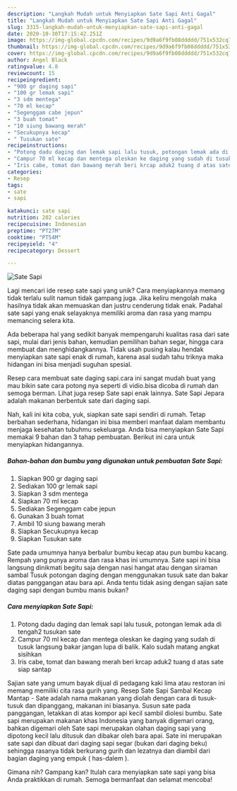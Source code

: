 ```yaml
---
description: "Langkah Mudah untuk Menyiapkan Sate Sapi Anti Gagal"
title: "Langkah Mudah untuk Menyiapkan Sate Sapi Anti Gagal"
slug: 3315-langkah-mudah-untuk-menyiapkan-sate-sapi-anti-gagal
date: 2020-10-30T17:15:42.251Z
image: https://img-global.cpcdn.com/recipes/9d9a6f9fb08ddddd/751x532cq70/sate-sapi-foto-resep-utama.jpg
thumbnail: https://img-global.cpcdn.com/recipes/9d9a6f9fb08ddddd/751x532cq70/sate-sapi-foto-resep-utama.jpg
cover: https://img-global.cpcdn.com/recipes/9d9a6f9fb08ddddd/751x532cq70/sate-sapi-foto-resep-utama.jpg
author: Angel Black
ratingvalue: 4.8
reviewcount: 15
recipeingredient:
- "900 gr daging sapi"
- "100 gr lemak sapi"
- "3 sdm mentega"
- "70 ml kecap"
- "Segenggam cabe jepun"
- "3 buah tomat"
- "10 siung bawang merah"
- "Secukupnya kecap"
- " Tusukan sate"
recipeinstructions:
- "Potong dadu daging dan lemak sapi lalu tusuk, potongan lemak ada di tengah2 tusukan sate"
- "Campur 70 ml kecap dan mentega oleskan ke daging yang sudah di tusuk langsung bakar jangan lupa di balik. Kalo sudah matang angkat sisihkan"
- "Iris cabe, tomat dan bawang merah beri krcap aduk2 tuang d atas sate siap santap"
categories:
- Resep
tags:
- sate
- sapi

katakunci: sate sapi 
nutrition: 202 calories
recipecuisine: Indonesian
preptime: "PT27M"
cooktime: "PT54M"
recipeyield: "4"
recipecategory: Dessert

---
```



![Sate Sapi](https://img-global.cpcdn.com/recipes/9d9a6f9fb08ddddd/751x532cq70/sate-sapi-foto-resep-utama.jpg)

Lagi mencari ide resep sate sapi yang unik? Cara menyiapkannya memang tidak terlalu sulit namun tidak gampang juga. Jika keliru mengolah maka hasilnya tidak akan memuaskan dan justru cenderung tidak enak. Padahal sate sapi yang enak selayaknya memiliki aroma dan rasa yang mampu memancing selera kita.

Ada beberapa hal yang sedikit banyak mempengaruhi kualitas rasa dari sate sapi, mulai dari jenis bahan, kemudian pemilihan bahan segar, hingga cara membuat dan menghidangkannya. Tidak usah pusing kalau hendak menyiapkan sate sapi enak di rumah, karena asal sudah tahu triknya maka hidangan ini bisa menjadi suguhan spesial.

Resep cara membuat sate daging sapi.cara ini sangat mudah buat yang mau bikin sate cara potong nya seperti di vidio.bisa dicoba di rumah dan semoga berman. Lihat juga resep Sate sapi enak lainnya. Sate Sapi Jepara adalah makanan berbentuk sate dari daging sapi.


Nah, kali ini kita coba, yuk, siapkan sate sapi sendiri di rumah. Tetap berbahan sederhana, hidangan ini bisa memberi manfaat dalam membantu menjaga kesehatan tubuhmu sekeluarga. Anda bisa menyiapkan Sate Sapi memakai 9 bahan dan 3 tahap pembuatan. Berikut ini cara untuk menyiapkan hidangannya.

<!--inarticleads1-->

##### Bahan-bahan dan bumbu yang digunakan untuk pembuatan Sate Sapi:

1. Siapkan 900 gr daging sapi
1. Sediakan 100 gr lemak sapi
1. Siapkan 3 sdm mentega
1. Siapkan 70 ml kecap
1. Sediakan Segenggam cabe jepun
1. Gunakan 3 buah tomat
1. Ambil 10 siung bawang merah
1. Siapkan Secukupnya kecap
1. Siapkan  Tusukan sate


Sate pada umumnya hanya berbalur bumbu kecap atau pun bumbu kacang. Rempah yang punya aroma dan rasa khas ini umumnya. Sate sapi ini bisa langsung dinikmati begitu saja dengan nasi hangat atau dengan siraman sambal Tusuk potongan daging dengan menggunakan tusuk sate dan bakar diatas panggangan atau bara api. Anda tentu tidak asing dengan sajian sate daging sapi dengan bumbu manis bukan? 

<!--inarticleads2-->

##### Cara menyiapkan Sate Sapi:

1. Potong dadu daging dan lemak sapi lalu tusuk, potongan lemak ada di tengah2 tusukan sate
1. Campur 70 ml kecap dan mentega oleskan ke daging yang sudah di tusuk langsung bakar jangan lupa di balik. Kalo sudah matang angkat sisihkan
1. Iris cabe, tomat dan bawang merah beri krcap aduk2 tuang d atas sate siap santap


Sajian sate yang umum bayak dijual di pedagang kaki lima atau restoran ini memang memiliki cita rasa gurih yang. Resep Sate Sapi Sambal Kecap Mantap - Sate adalah nama makanan yang diolah dengan cara di tusuk-tusuk dan dipanggang, makanan ini biasanya. Susun sate pada panggangan, letakkan di atas kompor api kecil sambil diolesi bumbu. Sate sapi merupakan makanan khas Indonesia yang banyak digemari orang, bahkan digemari oleh Sate sapi merupakan olahan daging sapi yang dipotong kecil lalu ditusuk dan dibakar oleh bara apai. Sate ini merupakan sate sapi dan dibuat dari daging sapi segar (bukan dari daging beku) sehingga rasanya tidak berkurang gurih dan lezatnya dan diambil dari bagian daging yang empuk ( has-dalem ). 

Gimana nih? Gampang kan? Itulah cara menyiapkan sate sapi yang bisa Anda praktikkan di rumah. Semoga bermanfaat dan selamat mencoba!
